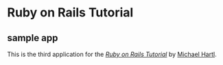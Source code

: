 # Ruby on Rails Tutorial

## sample app

This is the third application for the [*Ruby on Rails Tutorial*](https://www.railstutorial.org/)
by [Michael Hartl](https://www.michaelhartl.com/).